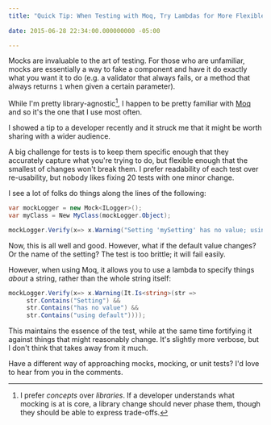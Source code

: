 ```yaml
---
title: "Quick Tip: When Testing with Moq, Try Lambdas for More Flexible Tests"
 
date: 2015-06-28 22:34:00.000000000 -05:00

---
```

Mocks are invaluable to the art of testing. For those who are unfamiliar, mocks are essentially a way to fake a component and have it do exactly what you want it to do (e.g. a validator that always fails, or a method that always returns `1` when given a certain parameter).

While I'm pretty library-agnostic[^1], I happen to be pretty familiar with [Moq](https://github.com/Moq/moq4) and so it's the one that I use most often.

I showed a tip to a developer recently and it struck me that it might be worth sharing with a wider audience.

A big challenge for tests is to keep them specific enough that they accurately capture what you're trying to do, but flexible enough that the smallest of changes won't break them. I prefer readability of each test over re-usability, but nobody likes fixing 20 tests with one minor change.

I see a lot of folks do things along the lines of the following:

```csharp
var mockLogger = new Mock<ILogger>();
var myClass = New MyClass(mockLogger.Object);

mockLogger.Verify(x=> x.Warning("Setting 'mySetting' has no value; using default of 1");
```

Now, this is all well and good. However, what if the default value changes? Or the name of the setting? The test is too brittle; it will fail easily.

However, when using Moq, it allows you to use a lambda to specify things *about* a string, rather than the whole string itself:

```csharp
mockLogger.Verify(x=> x.Warning(It.Is<string>(str =>
     str.Contains("Setting") &&
     str.Contains("has no value") &&
     str.Contains("using default"))));
```

This maintains the essence of the test, while at the same time fortifying it against things that might reasonably change. It's slightly more verbose, but I don't think that takes away from it much.

Have a different way of approaching mocks, mocking, or unit tests? I'd love to hear from you in the comments.

[^1]: I prefer *concepts* over *libraries*. If a developer understands what mocking is at is core, a library change should never phase them, though they should be able to express trade-offs.
